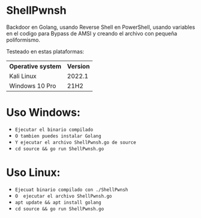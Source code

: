 # ShellPwnsh
Backdoor en Golang, usando Reverse Shell en PowerShell, usando variables en el codigo para Bypass de AMSI y creando el archivo con pequeña poliformismo.

Testeado en estas plataformas:

<table>
    <tr>
        <th>Operative system</th>
        <th> Version </th>
    </tr>
    <tr>
        <td>Kali Linux</td>
        <td> 2022.1</td>
    </tr>
    <tr>
        <td>Windows 10 Pro</td>
        <td> 21H2</td>
    </tr>
</table>

# Uso Windows:
* `Ejecutar el binario compilado`
* `O tambien puedes instalar Golang`
* `Y ejecutar el archivo ShellPwnsh.go de source`
* `cd source && go run ShellPwnsh.go`

# Uso Linux:
* `Ejecuat binario compilado con ./ShellPwnsh`
* `O  ejecutar el archivo ShellPwnsh.go` 
* `apt update && apt install golang`
* `cd source && go run ShellPwnsh.go`






